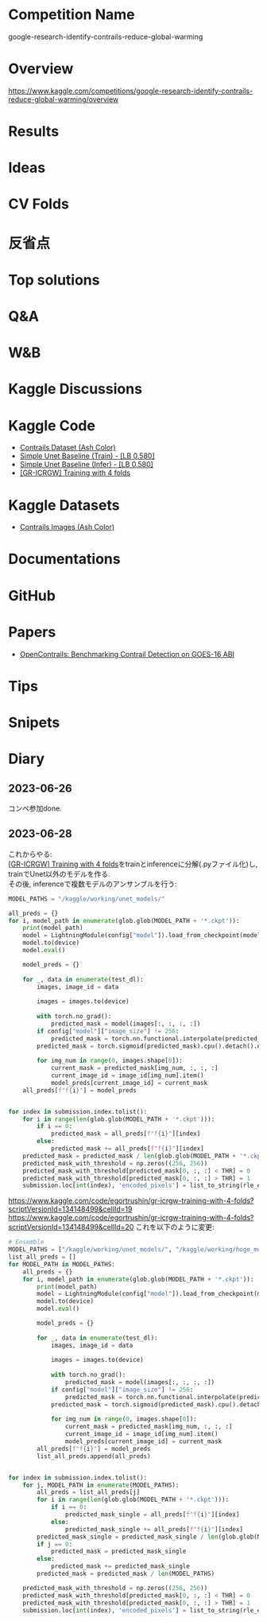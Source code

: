 # Competition Name
google-research-identify-contrails-reduce-global-warming

# Overview
https://www.kaggle.com/competitions/google-research-identify-contrails-reduce-global-warming/overview

# Results

# Ideas

# CV Folds

# 反省点

# Top solutions

# Q&A

# W&B

# Kaggle Discussions

# Kaggle Code
- [Contrails Dataset (Ash Color)](https://www.kaggle.com/code/shashwatraman/contrails-dataset-ash-color/notebook)
- [Simple Unet Baseline (Train) - [LB 0.580]](https://www.kaggle.com/code/shashwatraman/simple-unet-baseline-train-lb-0-580/notebook)
- [Simple Unet Baseline (Infer) - [LB 0.580]](https://www.kaggle.com/code/shashwatraman/simple-unet-baseline-infer-lb-0-580/notebook)
- [[GR-ICRGW] Training with 4 folds](https://www.kaggle.com/code/egortrushin/gr-icrgw-training-with-4-folds/notebook)

# Kaggle Datasets
- [Contrails Images (Ash Color)](https://www.kaggle.com/datasets/shashwatraman/contrails-images-ash-color?select=contrails)

# Documentations

# GitHub

# Papers
- [OpenContrails: Benchmarking Contrail Detection on GOES-16 ABI](https://arxiv.org/pdf/2304.02122.pdf)

# Tips

# Snipets

# Diary
## 2023-06-26
コンペ参加done.

## 2023-06-28
これからやる:<br>
[[GR-ICRGW] Training with 4 folds](https://www.kaggle.com/code/egortrushin/gr-icrgw-training-with-4-folds/notebook)をtrainとinferenceに分解(.pyファイル化)し, trainでUnet以外のモデルを作る.<br>
その後, inferenceで複数モデルのアンサンブルを行う:
```python
MODEL_PATHS = "/kaggle/working/unet_models/"

all_preds = {}
for i, model_path in enumerate(glob.glob(MODEL_PATH + '*.ckpt')):
    print(model_path)
    model = LightningModule(config["model"]).load_from_checkpoint(model_path, config=config["model"])
    model.to(device)
    model.eval()

    model_preds = {}
    
    for _, data in enumerate(test_dl):
        images, image_id = data
    
        images = images.to(device)
        
        with torch.no_grad():
            predicted_mask = model(images[:, :, :, :])
        if config["model"]["image_size"] != 256:
            predicted_mask = torch.nn.functional.interpolate(predicted_mask, size=256, mode='bilinear')
        predicted_mask = torch.sigmoid(predicted_mask).cpu().detach().numpy()
                
        for img_num in range(0, images.shape[0]):
            current_mask = predicted_mask[img_num, :, :, :]
            current_image_id = image_id[img_num].item()
            model_preds[current_image_id] = current_mask
    all_preds[f"f{i}"] = model_preds


for index in submission.index.tolist():
    for i in range(len(glob.glob(MODEL_PATH + '*.ckpt'))):
        if i == 0:
            predicted_mask = all_preds[f"f{i}"][index]
        else:
            predicted_mask += all_preds[f"f{i}"][index]
    predicted_mask = predicted_mask / len(glob.glob(MODEL_PATH + '*.ckpt'))
    predicted_mask_with_threshold = np.zeros((256, 256))
    predicted_mask_with_threshold[predicted_mask[0, :, :] < THR] = 0
    predicted_mask_with_threshold[predicted_mask[0, :, :] > THR] = 1
    submission.loc[int(index), 'encoded_pixels'] = list_to_string(rle_encode(predicted_mask_with_threshold))
```
https://www.kaggle.com/code/egortrushin/gr-icrgw-training-with-4-folds?scriptVersionId=134148499&cellId=19
https://www.kaggle.com/code/egortrushin/gr-icrgw-training-with-4-folds?scriptVersionId=134148499&cellId=20
これを以下のように変更:
```python
# Ensemble
MODEL_PATHS = ["/kaggle/working/unet_models/", "/kaggle/working/hoge_models/", ...]
list_all_preds = []
for MODEL_PATH in MODEL_PATHS:
    all_preds = {}
    for i, model_path in enumerate(glob.glob(MODEL_PATH + '*.ckpt')):
        print(model_path)
        model = LightningModule(config["model"]).load_from_checkpoint(model_path, config=config["model"])
        model.to(device)
        model.eval()

        model_preds = {}
        
        for _, data in enumerate(test_dl):
            images, image_id = data
        
            images = images.to(device)
            
            with torch.no_grad():
                predicted_mask = model(images[:, :, :, :])
            if config["model"]["image_size"] != 256:
                predicted_mask = torch.nn.functional.interpolate(predicted_mask, size=256, mode='bilinear')
            predicted_mask = torch.sigmoid(predicted_mask).cpu().detach().numpy()
                    
            for img_num in range(0, images.shape[0]):
                current_mask = predicted_mask[img_num, :, :, :]
                current_image_id = image_id[img_num].item()
                model_preds[current_image_id] = current_mask
        all_preds[f"f{i}"] = model_preds
        list_all_preds.append(all_preds)


for index in submission.index.tolist():
    for j, MODEL_PATH in enumerate(MODEL_PATHS):
        all_preds = list_all_preds[j]
        for i in range(len(glob.glob(MODEL_PATH + '*.ckpt'))):
            if i == 0:
                predicted_mask_single = all_preds[f"f{i}"][index]
            else:
                predicted_mask_single += all_preds[f"f{i}"][index]
        predicted_mask_single = predicted_mask_single / len(glob.glob(MODEL_PATH + '*.ckpt'))
        if j == 0:
            predicted_mask = predicted_mask_single
        else:
            predicted_mask += predicted_mask_single
        predicted_mask = predicted_mask / len(MODEL_PATHS)

    predicted_mask_with_threshold = np.zeros((256, 256))
    predicted_mask_with_threshold[predicted_mask[0, :, :] < THR] = 0
    predicted_mask_with_threshold[predicted_mask[0, :, :] > THR] = 1
    submission.loc[int(index), 'encoded_pixels'] = list_to_string(rle_encode(predicted_mask_with_threshold))
```